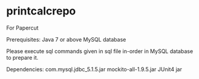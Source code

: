 # printcalcrepo
For Papercut

Prerequisites:
Java 7 or above
MySQL database

Please execute sql commands given in sql file in-order in MySQL database to prepare it.

Dependencies:
com.mysql.jdbc_5.1.5.jar
mockito-all-1.9.5.jar
JUnit4 jar
